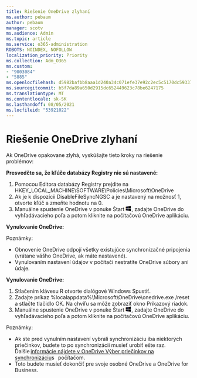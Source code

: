 ```yaml
---
title: Riešenie OneDrive zlyhaní
ms.author: pebaum
author: pebaum
manager: scotv
ms.audience: Admin
ms.topic: article
ms.service: o365-administration
ROBOTS: NOINDEX, NOFOLLOW
localization_priority: Priority
ms.collection: Adm_O365
ms.custom:
- "9003084"
- "5885"
ms.openlocfilehash: d5982bafbb8aaa1d240a34c071efe37e92c2ec5c5170dc59337df9a5435e22e1
ms.sourcegitcommit: b5f7da89a650d2915dc652449623c78be6247175
ms.translationtype: MT
ms.contentlocale: sk-SK
ms.lasthandoff: 08/05/2021
ms.locfileid: "53921022"
---
```

# <a name="troubleshoot-onedrive-crashes"></a>Riešenie OneDrive zlyhaní

Ak OneDrive opakovane zlyhá, vyskúšajte tieto kroky na riešenie problémov:

**Presvedčte sa, že kľúče databázy Registry nie sú nastavené:**

1. Pomocou Editora databázy Registry prejdite na HKEY_LOCAL_MACHINE\SOFTWARE\Policies\Microsoft\OneDrive
2. Ak je k dispozícii DisableFileSyncNGSC a je nastavený na možnosť 1, otvorte kľúč a zmeňte hodnotu na 0.
3. Manuálne spustenie OneDrive v ponuke Štart ![Stlačte kláves Windows klávesov](data:image/png;base64,iVBORw0KGgoAAAANSUhEUgAAABEAAAAOCAYAAADJ7fe0AAAAAXNSR0IArs4c6QAAAARnQU1BAACxjwv8YQUAAAAJcEhZcwAADsQAAA7EAZUrDhsAAADxSURBVDhPY/wPBAx4wR+Gd6/fM7x9/ZTh9ZuXDGdPnWE4tH0rw/UHDxlaVp9kCDCSYWABKfv35wfD+/cfGV4+fcLw5uVjhlOXzzFsX/qWYebmZAZPWWOGO2DD8ACQS9Y3e4Bcg4Y9/t94fPa/CoY4Aq8/+xik/T8TkEMxGDyGgANWwSqeobvbGSyAADIM3BwCDKXd3QyfoCLoQEGAA0xTxSWjsYMJwLHjkruU4UXSJ4YnT54x3Dh/luHmjfMMmw9wMjCDlRAGBDPgjy8fGT5//8rw9P4Thge3zzNcvXmDYevmfQzXb1xlmH/0ATADyjAAAKdWkD3ZSwNeAAAAAElFTkSuQmCC), zadajte OneDrive do vyhľadávacieho poľa a potom kliknite na počítačovú OneDrive aplikáciu.

**Vynulovanie OneDrive:**

Poznámky:

- Obnovenie OneDrive odpojí všetky existujúce synchronizačné pripojenia (vrátane vášho OneDrive, ak máte nastavené).
- Vynulovaním nastavení údajov v počítači nestratíte OneDrive súbory ani údaje.

**Vynulovanie OneDrive:**

1. Stlačením klávesu R otvorte dialógové Windows Spustiť.
2. Zadajte príkaz %localappdata%\Microsoft\OneDrive\onedrive.exe /reset a stlačte tlačidlo OK. Na chvíľu sa môže zobraziť okno Príkazový riadok.
3. Manuálne spustenie OneDrive v ponuke Štart ![Stlačte kláves Windows klávesov](data:image/png;base64,iVBORw0KGgoAAAANSUhEUgAAABEAAAAOCAYAAADJ7fe0AAAAAXNSR0IArs4c6QAAAARnQU1BAACxjwv8YQUAAAAJcEhZcwAADsQAAA7EAZUrDhsAAADxSURBVDhPY/wPBAx4wR+Gd6/fM7x9/ZTh9ZuXDGdPnWE4tH0rw/UHDxlaVp9kCDCSYWABKfv35wfD+/cfGV4+fcLw5uVjhlOXzzFsX/qWYebmZAZPWWOGO2DD8ACQS9Y3e4Bcg4Y9/t94fPa/CoY4Aq8/+xik/T8TkEMxGDyGgANWwSqeobvbGSyAADIM3BwCDKXd3QyfoCLoQEGAA0xTxSWjsYMJwLHjkruU4UXSJ4YnT54x3Dh/luHmjfMMmw9wMjCDlRAGBDPgjy8fGT5//8rw9P4Thge3zzNcvXmDYevmfQzXb1xlmH/0ATADyjAAAKdWkD3ZSwNeAAAAAElFTkSuQmCC), zadajte OneDrive do vyhľadávacieho poľa a potom kliknite na počítačovú OneDrive aplikáciu.

Poznámky:

- Ak ste pred vynulním nastavení vybrali synchronizáciu iba niektorých priečinkov, budete to po synchronizácii musieť urobiť ešte raz. Ďalšie [informácie nájdete v OneDrive Výber priečinkov na synchronizáciu](https://support.office.com/article/98b8b011-8b94-419b-aa95-a14ff2415e85)s   počítačom.
- Toto budete musieť dokončiť pre svoje osobné OneDrive a OneDrive for Business.